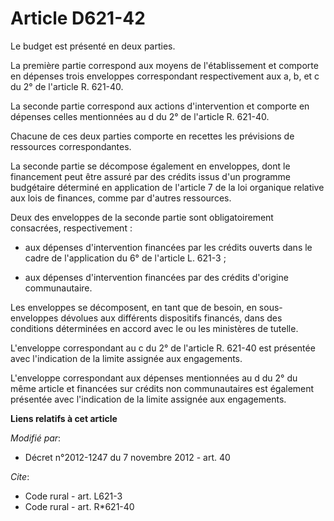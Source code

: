 # Article D621-42

Le budget est présenté en deux parties. 

La première partie correspond aux moyens de l'établissement et comporte en dépenses trois enveloppes correspondant
respectivement aux a, b, et c du 2° de l'article R. 621-40. 

La seconde partie correspond aux actions d'intervention et comporte en dépenses celles mentionnées au d du 2° de l'article R.
621-40. 

Chacune de ces deux parties comporte en recettes les prévisions de ressources correspondantes. 

La seconde partie se décompose également en enveloppes, dont le financement peut être assuré par des crédits issus d'un
programme budgétaire déterminé en application de l'article 7 de la loi organique relative aux lois de finances, comme par
d'autres ressources. 

Deux des enveloppes de la seconde partie sont obligatoirement consacrées, respectivement :

- aux dépenses d'intervention financées par les crédits ouverts dans le cadre de l'application du 6° de l'article L. 621-3 ;

- aux dépenses d'intervention financées par des crédits d'origine communautaire. 

Les enveloppes se décomposent, en tant que de besoin, en sous-enveloppes dévolues aux différents dispositifs financés, dans
des conditions déterminées en accord avec le ou les ministères de tutelle.

L'enveloppe correspondant au c du 2° de l'article R. 621-40 est présentée avec l'indication de la limite assignée aux
engagements.

L'enveloppe correspondant aux dépenses mentionnées au d du 2° du même article et financées sur crédits non communautaires est
également présentée avec l'indication de la limite assignée aux engagements.

**Liens relatifs à cet article**

_Modifié par_:

  - Décret n°2012-1247 du 7 novembre 2012 - art. 40

_Cite_:

  - Code rural - art. L621-3
  - Code rural - art. R*621-40
